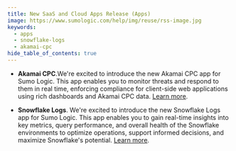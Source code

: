 ```yaml
---
title: New SaaS and Cloud Apps Release (Apps)
image: https://www.sumologic.com/help/img/reuse/rss-image.jpg
keywords:
  - apps
  - snowflake-logs
  - akamai-cpc
hide_table_of_contents: true    
---
```


- **Akamai CPC**.We're excited to introduce the new Akamai CPC app for Sumo Logic. This app enables you to monitor threats and respond to them in real time, enforcing compliance for client-side web applications using rich dashboards and Akamai CPC data. [Learn more](/docs/integrations/saas-cloud/akamai-cpc).

- **Snowflake Logs**. We're excited to introduce the new Snowflake Logs app for Sumo Logic. This app enables you to gain real-time insights into key metrics, query performance, and overall health of the Snowflake environments to optimize operations, support informed decisions, and maximize Snowflake's potential. [Learn more](/docs/integrations/saas-cloud/snowflake-logs).